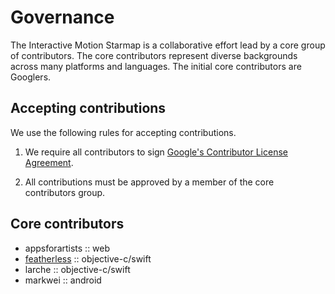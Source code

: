 # Governance

The Interactive Motion Starmap is a collaborative effort lead by a core group of contributors. The core contributors represent diverse backgrounds across many platforms and languages. The initial core contributors are Googlers.

## Accepting contributions

We use the following rules for accepting contributions.

1. We require all contributors to sign [Google's Contributor License Agreement](https://cla.developers.google.com/).

1. All contributions must be approved by a member of the core contributors group.

## Core contributors

- appsforartists :: web
- [featherless](http://github.com/jverkoey) :: objective-c/swift
- larche :: objective-c/swift
- markwei :: android
